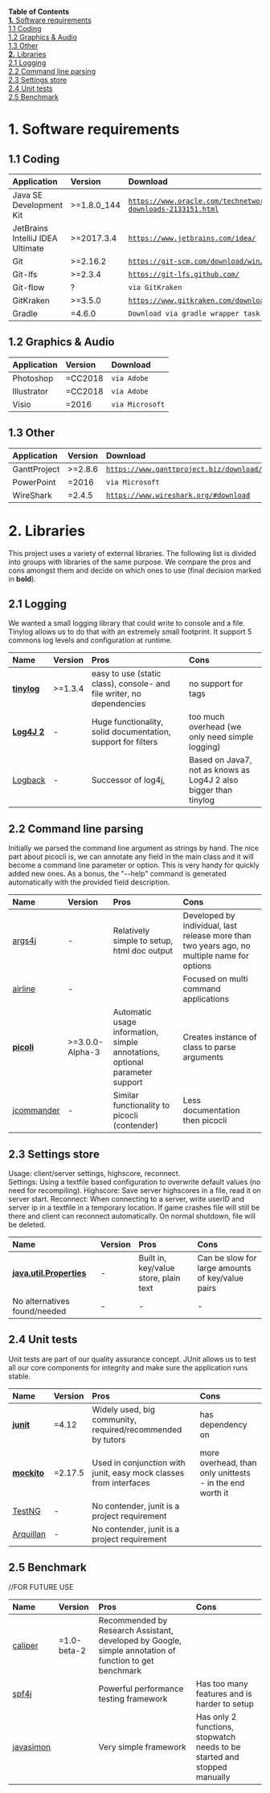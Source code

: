 **Table of Contents**  
[**1.** Software requirements](#1-software-requirements)  
[1.1 Coding](#1-1-coding)  
[1.2 Graphics & Audio](#1-2-graphics---audio)  
[1.3 Other](#1-3-other)  
[**2.** Libraries](#2-libraries)  
[2.1 Logging](#2-1-logging)  
[2.2 Command line parsing]()  
[2.3 Settings store]()  
[2.4 Unit tests]()  
[2.5 Benchmark]()  


# 1. Software requirements

## 1.1 Coding
| Application                      | Version     | Download                                                                                      |
|:---------------------------------|:------------|:----------------------------------------------------------------------------------------------|
| Java SE Development Kit          | >=1.8.0_144 | [``https://www.oracle.com/technetwork/java/javase/downloads/jdk8-downloads-2133151.html``][1] |
| JetBrains IntelliJ IDEA Ultimate | >=2017.3.4  | [``https://www.jetbrains.com/idea/``][2]                                                      |
| Git                              | >=2.16.2    | [``https://git-scm.com/download/win/``][3]                                                    |
| Git-lfs                          | >=2.3.4     | [``https://git-lfs.github.com/``][4]                                                          |
| Git-flow                         | ?           | ``via GitKraken``                                                                             |
| GitKraken                        | >=3.5.0     | [``https://www.gitkraken.com/download/``][5]                                                  |
| Gradle                           | =4.6.0      | ``Download via gradle wrapper task``                                                          |

## 1.2 Graphics & Audio
| Application | Version | Download          |
|:------------|:--------|:------------------|
| Photoshop   | =CC2018 | ``via Adobe``     |
| Illustrator | =CC2018 | ``via Adobe``     |
| Visio       | =2016   | ``via Microsoft`` |

## 1.3 Other
| Application  | Version | Download                                            |
|:-------------|:--------|:----------------------------------------------------|
| GanttProject | >=2.8.6 | [``https://www.ganttproject.biz/download/free``][6] |
| PowerPoint   | =2016   | ``via Microsoft``                                   |
| WireShark    | =2.4.5  | [``https://www.wireshark.org/#download``][7]        |

# 2. Libraries
This project uses a variety of external libraries. The following list is divided into groups with libraries of the same purpose. We compare the pros and cons amongst them and decide on which ones to use (final decision marked in **bold**).

## 2.1 Logging
We wanted a small logging library that could write to console and a file. Tinylog allows us to do that with an extremely small footprint. It support 5 commons log levels and configuration at runtime.

| Name             | Version | Pros                                                                  | Cons                                                             |
|:-----------------|:--------|:----------------------------------------------------------------------|:-----------------------------------------------------------------|
| [**tinylog**][8] | >=1.3.4 | easy to use (static class), console- and file writer, no dependencies | no support for tags                                              |
| [**Log4J 2**][9] | -       | Huge functionality, solid documentation, support for filters          | too much overhead (we only need simple logging)                  |
| [Logback][10]    | -       | Successor of log4j,                                                   | Based on Java7, not as knows as Log4J 2 also bigger than tinylog |


## 2.2 Command line parsing
Initially we parsed the command line argument as strings by hand. The nice part about picocli is, we can annotate any field in the main class and it will become a command line parameter or option. This is very handy for quickly added new ones. As a bonus, the "--help" command is generated automatically with the provided field description.

| Name             | Version         | Pros                                                                        | Cons                                                                                        |
|:-----------------|:----------------|:----------------------------------------------------------------------------|:--------------------------------------------------------------------------------------------|
| [args4j][15]     | -               | Relatively simple to setup, html doc output                                 | Developed by individual, last release more than two years ago, no multiple name for options |
| [airline][12]    | -               |                                                                             | Focused on multi command applications                                                       |
| [**picoli**][14] | >=3.0.0-Alpha-3 | Automatic usage information, simple annotations, optional parameter support | Creates instance of class to parse arguments                                                |
| [jcommander][17] | -               | Similar functionality to picocli (contender)                                | Less documentation then picocli                                                             |


## 2.3 Settings store
Usage: client/server settings, highscore, reconnect.  
Settings: Using a textfile based configuration to overwrite default values (no need for recompiling).
Highscore: Save server highscores in a file, read it on server start.
Reconnect: When connecting to a server, write userID and server ip in a textfile in a temporary location. If game crashes file will still be there and client can reconnect automatically. On normal shutdown, file will be deleted.

| Name                           | Version | Pros                                  | Cons                                             |
|:-------------------------------|:--------|:--------------------------------------|:-------------------------------------------------|
| [**java.util.Properties**][18] | -       | Built in, key/value store, plain text | Can be slow for large amounts of key/value pairs |
| No alternatives found/needed   | -       | -                                     | -                                                |



## 2.4 Unit tests
Unit tests are part of our quality assurance concept. JUnit allows us to test all our core components for integrity and make sure the application runs stable.

| Name              | Version | Pros                                                              | Cons                                                     |
|:------------------|:--------|:------------------------------------------------------------------|:---------------------------------------------------------|
| [**junit**][19]   | =4.12   | Widely used, big community, required/recommended by tutors        | has dependency on                                        |
| [**mockito**][20] | =2.17.5 | Used in conjunction with junit, easy mock classes from interfaces | more overhead, than only unittests - in the end worth it |
| [TestNG][24]      | -       | No contender, junit is a project requirement                      |                                                          |
| [Arquillan][25]   | -       | No contender, junit is a project requirement                      |                                                          |

## 2.5 Benchmark
//FOR FUTURE USE

| Name            | Version     | Pros                                                                                                   | Cons                                                                     |
|:----------------|:------------|:-------------------------------------------------------------------------------------------------------|:-------------------------------------------------------------------------|
| [caliper][21]   | =1.0-beta-2 | Recommended by Research Assistant, developed by Google, simple annotation of function to get benchmark |                                                                          |
| [spf4j][22]     |             | Powerful performance testing framework                                                                 | Has too many features and is harder to setup                             |
| [javasimon][23] |             | Very simple framework                                                                                  | Has only 2 functions, stopwatch needs to be started and stopped manually |


[1]: https://www.oracle.com/technetwork/java/javase/downloads/jdk8-downloads-2133151.html
[2]: https://www.jetbrains.com/idea/
[3]: https://git-scm.com/download/win
[4]: https://git-lfs.github.com/
[5]: https://www.gitkraken.com/download
[6]: https://www.ganttproject.biz/download/free
[7]: https://www.wireshark.org/#download
[8]: http://www.tinylog.org/
[9]: https://logging.apache.org/log4j/2.x/
[10]: https://logback.qos.ch/
[11]: https://github.com/argparse4j/argparse4j
[12]: https://github.com/airlift/airline
[13]: https://commons.apache.org/proper/commons-cli/
[14]: http://picocli.info/
[15]: https://github.com/kohsuke/args4j
[16]: https://pholser.github.io/jopt-simple/
[17]: https://github.com/cbeust/jcommander
[18]: https://docs.oracle.com/javase/8/docs/api/java/util/Properties.html
[19]: https://junit.org/junit4/
[20]: http://site.mockito.org/
[21]: https://github.com/google/caliper
[22]: http://www.spf4j.org/
[23]: https://github.com/virgo47/javasimon
[24]: http://testng.org/doc/
[25]: http://arquillian.org/